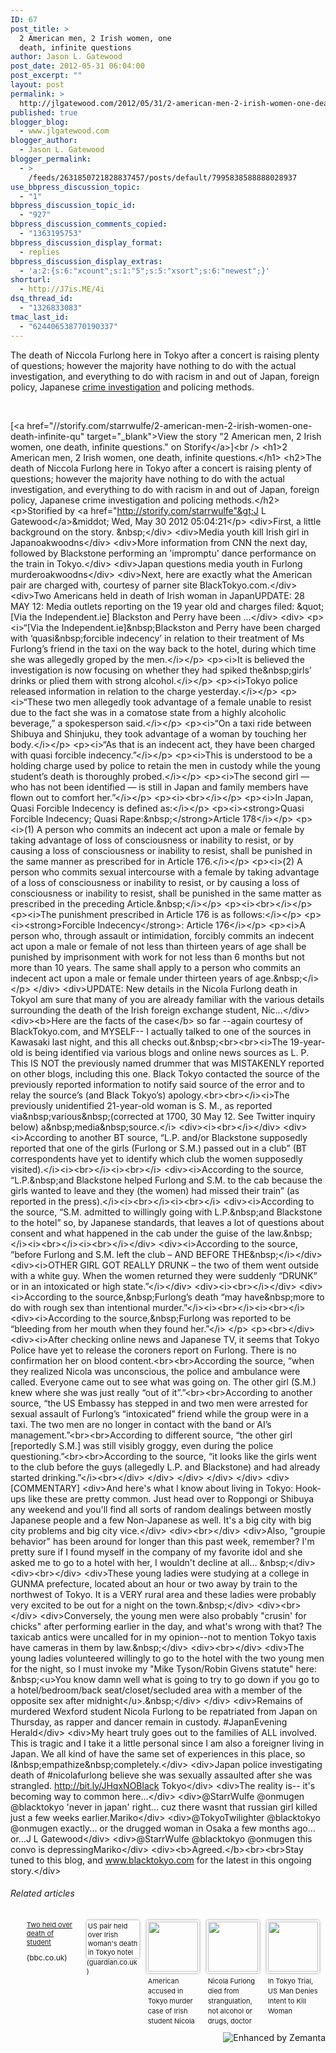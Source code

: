 ```yaml
---
ID: 67
post_title: >
  2 American men, 2 Irish women, one
  death, infinite questions
author: Jason L. Gatewood
post_date: 2012-05-31 06:04:00
post_excerpt: ""
layout: post
permalink: >
  http://jlgatewood.com/2012/05/31/2-american-men-2-irish-women-one-death-infinite-questions/
published: true
blogger_blog:
  - www.jlgatewood.com
blogger_author:
  - Jason L. Gatewood
blogger_permalink:
  - >
    /feeds/2631850721828837457/posts/default/7995838588888028937
use_bbpress_discussion_topic:
  - "1"
bbpress_discussion_topic_id:
  - "927"
bbpress_discussion_comments_copied:
  - "1363195753"
bbpress_discussion_display_format:
  - replies
bbpress_discussion_display_extras:
  - 'a:2:{s:6:"xcount";s:1:"5";s:5:"xsort";s:6:"newest";}'
shorturl:
  - http://J7is.ME/4i
dsq_thread_id:
  - "1326833083"
tmac_last_id:
  - "624406538770190337"
---
```

The death of Niccola Furlong here in Tokyo after a concert is raising plenty of questions; however the majority have nothing to do with the actual investigation, and everything to do with racism in and out of Japan, foreign policy, Japanese <a class="zem_slink" title="Forensic science" href="http://en.wikipedia.org/wiki/Forensic_science" rel="wikipedia" target="_blank">crime investigation</a> and policing methods.

&nbsp;

<script type="text/javascript" src="//storify.com/starrwulfe/2-american-men-2-irish-women-one-death-infinite-qu.js?header=false&amp;border=false"></script>

<noscript>[&lt;a href="//storify.com/starrwulfe/2-american-men-2-irish-women-one-death-infinite-qu" target="_blank"&gt;View the story "2 American men, 2 Irish women, one death, infinite questions." on Storify&lt;/a&gt;]&lt;br /&gt; &lt;h1&gt;2 American men, 2 Irish women, one death, infinite questions.&lt;/h1&gt; &lt;h2&gt;The death of Niccola Furlong here in Tokyo after a concert is raising plenty of questions; however the majority have nothing to do with the actual investigation, and everything to do with racism in and out of Japan, foreign policy, Japanese crime investigation and policing methods.&lt;/h2&gt; &lt;p&gt;Storified by &lt;a href="http://storify.com/starrwulfe"&gt;J L Gatewood&lt;/a&gt;&amp;middot; Wed, May 30 2012 05:04:21&lt;/p&gt; &lt;div&gt;First, a little background on the story. &amp;nbsp;&lt;/div&gt; &lt;div&gt;Media youth kill Irish girl in Japanoakwoodns&lt;/div&gt; &lt;div&gt;More information from CNN the next day, followed by Blackstone performing an 'impromptu' dance performance on the train in Tokyo.&lt;/div&gt; &lt;div&gt;Japan questions media youth in Furlong murderoakwoodns&lt;/div&gt; &lt;div&gt;Next, here are exactly what the American pair are charged with, courtesy of parner site BlackTokyo.com.&lt;/div&gt; &lt;div&gt;Two Americans held in death of Irish woman in JapanUPDATE: 28 MAY 12: Media outlets reporting on the 19 year old and charges filed: &amp;quot;[Via the Independent.ie] Blackston and Perry have been ...&lt;/div&gt; &lt;div&gt; &lt;p&gt;&lt;i&gt;“[Via the Independent.ie]&amp;nbsp;Blackston and Perry have been charged with ‘quasi&amp;nbsp;forcible indecency’ in relation to their treatment of Ms Furlong’s friend in the taxi on the way back to the hotel, during which time she was allegedly groped by the men.&lt;/i&gt;&lt;/p&gt; &lt;p&gt;&lt;i&gt;It is believed the investigation is now focusing on whether they had spiked the&amp;nbsp;girls’ drinks or plied them with strong alcohol.&lt;/i&gt;&lt;/p&gt; &lt;p&gt;&lt;i&gt;Tokyo police released information in relation to the charge yesterday.&lt;/i&gt;&lt;/p&gt; &lt;p&gt;&lt;i&gt;“These two men allegedly took advantage of a female unable to resist due to the fact she was in a comatose state from a highly alcoholic beverage,” a spokesperson said.&lt;/i&gt;&lt;/p&gt; &lt;p&gt;&lt;i&gt;“On a taxi ride between Shibuya and Shinjuku, they took advantage of a woman by touching her body.&lt;/i&gt;&lt;/p&gt; &lt;p&gt;&lt;i&gt;“As that is an indecent act, they have been charged with quasi forcible indecency.”&lt;/i&gt;&lt;/p&gt; &lt;p&gt;&lt;i&gt;This is understood to be a holding charge used by police to retain the men in custody while the young student’s death is thoroughly probed.&lt;/i&gt;&lt;/p&gt; &lt;p&gt;&lt;i&gt;The second girl — who has not been identified — is still in Japan and family members have flown out to comfort her.”&lt;/i&gt;&lt;/p&gt; &lt;p&gt;&lt;i&gt;&lt;br&gt;&lt;/i&gt;&lt;/p&gt; &lt;p&gt;&lt;i&gt;In Japan, Quasi Forcible Indecency is defined as:&lt;/i&gt;&lt;/p&gt; &lt;p&gt;&lt;i&gt;&lt;strong&gt;Quasi Forcible Indecency; Quasi Rape:&amp;nbsp;&lt;/strong&gt;Article 178&lt;/i&gt;&lt;/p&gt; &lt;p&gt;&lt;i&gt;(1) A person who commits an indecent act upon a male or female by taking advantage of loss of consciousness or inability to resist, or by causing a loss of consciousness or inability to resist, shall be punished in the same manner as prescribed for in Article 176.&lt;/i&gt;&lt;/p&gt; &lt;p&gt;&lt;i&gt;(2) A person who commits sexual intercourse with a female by taking advantage of a loss of consciousness or inability to resist, or by causing a loss of consciousness or inability to resist, shall be punished in the same matter as prescribed in the preceding Article.&amp;nbsp;&lt;/i&gt;&lt;/p&gt; &lt;p&gt;&lt;i&gt;&lt;br&gt;&lt;/i&gt;&lt;/p&gt; &lt;p&gt;&lt;i&gt;The punishment prescribed in Article 176 is as follows:&lt;/i&gt;&lt;/p&gt; &lt;p&gt;&lt;i&gt;&lt;strong&gt;Forcible Indecency&lt;/strong&gt;: Article 176&lt;/i&gt;&lt;/p&gt; &lt;p&gt;&lt;i&gt;A person who, through assault or intimidation, forcibly commits an indecent act upon a male or female of not less than thirteen years of age shall be punished by imprisonment with work for not less than 6 months but not more than 10 years. The same shall apply to a person who commits an indecent act upon a male or female under thirteen years of age.&amp;nbsp;&lt;/i&gt;&lt;/p&gt; &lt;/div&gt; &lt;div&gt;UPDATE: New details in the Nicola Furlong death in TokyoI am sure that many of you are already familiar with the various details surrounding the death of the Irish foreign exchange student, Nic...&lt;/div&gt; &lt;div&gt;&lt;b&gt;Here are the facts of the case&lt;/b&gt; so far --again courtesy of BlackTokyo.com, and MYSELF-- I actually talked to one of the sources in Kawasaki last night, and this all checks out.&amp;nbsp;&lt;br&gt;&lt;br&gt;&lt;i&gt;The 19-year-old is being identified via various blogs and online news sources as L. P. This IS NOT the previously named drummer that was MISTAKENLY reported on other blogs, including this one. Black Tokyo contacted the source of the previously reported information to notify said source of the error and to relay the source’s (and Black Tokyo’s) apology.&lt;br&gt;&lt;br&gt;&lt;/i&gt;&lt;i&gt;The previously unidentified 21-year-old woman is S. M., as reported via&amp;nbsp;various&amp;nbsp;(corrected at 1700, 30 May 12. See Twitter inquiry below) a&amp;nbsp;media&amp;nbsp;source.&lt;/i&gt; &lt;div&gt;&lt;i&gt;&lt;br&gt;&lt;/i&gt;&lt;/div&gt; &lt;div&gt;&lt;i&gt;According to another BT source, “L.P. and/or Blackstone supposedly reported that one of the girls (Furlong or S.M.) passed out in a club” (BT correspondents have yet to identify which club the women supposedly visited).&lt;/i&gt;&lt;i&gt;&lt;br&gt;&lt;/i&gt;&lt;i&gt;&lt;br&gt;&lt;/i&gt; &lt;div&gt;&lt;i&gt;According to the source, “L.P.&amp;nbsp;and Blackstone helped Furlong and S.M. to the cab because the girls wanted to leave and they (the women) had missed their train” (as reported in the press).&lt;/i&gt;&lt;i&gt;&lt;br&gt;&lt;/i&gt;&lt;i&gt;&lt;br&gt;&lt;/i&gt; &lt;div&gt;&lt;i&gt;According to the source, “S.M. admitted to willingly going with L.P.&amp;nbsp;and Blackstone to the hotel” so, by Japanese standards, that leaves a lot of questions about consent and what happened in the cab under the guise of the law.&amp;nbsp;&lt;/i&gt;&lt;i&gt;&lt;br&gt;&lt;/i&gt;&lt;i&gt;&lt;br&gt;&lt;/i&gt;&lt;/div&gt; &lt;div&gt;&lt;i&gt;According to the source, “before Furlong and S.M. left the club – AND BEFORE THE&amp;nbsp;&lt;/i&gt;&lt;/div&gt; &lt;div&gt;&lt;i&gt;OTHER GIRL GOT REALLY DRUNK – the two of them went outside with a white guy. When the women returned they were suddenly “DRUNK” or in an intoxicated or high state.”&lt;/i&gt;&lt;/div&gt; &lt;div&gt;&lt;i&gt;&lt;br&gt;&lt;/i&gt;&lt;/div&gt; &lt;div&gt;&lt;i&gt;According to the source,&amp;nbsp;Furlong’s death “may have&amp;nbsp;more to do with rough sex than intentional murder.”&lt;/i&gt;&lt;i&gt;&lt;br&gt;&lt;/i&gt;&lt;i&gt;&lt;br&gt;&lt;/i&gt; &lt;div&gt;&lt;i&gt;According to the source,&amp;nbsp;Furlong was reported to be “bleeding from her mouth when they found her.”&lt;/i&gt; &lt;/p&gt; &lt;p&gt;&lt;br&gt;&lt;/div&gt; &lt;div&gt;&lt;i&gt;After checking online news and Japanese TV, it seems that Tokyo Police have yet to release the coroners report on Furlong. There is no confirmation her on blood content.&lt;br&gt;&lt;br&gt;According the source, “when they realized Nicola was unconscious, the police and ambulance were called. Everyone came out to see what was going on. The other girl (S.M.) knew where she was just really “out of it”.”&lt;br&gt;&lt;br&gt;According to another source, “the US Embassy has stepped in and two men were arrested for sexual assault of Furlong’s “intoxicated” friend while the group were in a taxi. The two men are no longer in contact with the band or AI’s management.”&lt;br&gt;&lt;br&gt;According to different source, “the other girl [reportedly S.M.] was still visibly groggy, even during the police questioning.”&lt;br&gt;&lt;br&gt;According to the source, “it looks like the girls went to the club before the guys (allegedly L.P. and Blackstone) and had already started drinking.”&lt;/i&gt;&lt;br&gt;&lt;/div&gt; &lt;/div&gt; &lt;/div&gt; &lt;/div&gt; &lt;/div&gt; &lt;div&gt;[COMMENTARY] &lt;div&gt;And here's what I know about living in Tokyo: Hook-ups like these are pretty common. Just head over to Roppongi or Shibuya any weekend and you'll find all sorts of random dealings between mostly Japanese people and a few Non-Japanese as well. It's a big city with big city problems and big city vice.&lt;/div&gt; &lt;div&gt;&lt;br&gt;&lt;/div&gt; &lt;div&gt;Also, "groupie behavior" has been around for longer than this past week, remember? I'm pretty sure if I found myself in the company of my favorite idol and she asked me to go to a hotel with her, I wouldn't decline at all... &amp;nbsp;&lt;/div&gt; &lt;div&gt;&lt;br&gt;&lt;/div&gt; &lt;div&gt;These young ladies were studying at a college in GUNMA prefecture, located about an hour or two away by train to the northwest of Tokyo. It is a VERY rural area and these ladies were probably very excited to be out for a night on the town.&amp;nbsp;&lt;/div&gt; &lt;div&gt;&lt;br&gt;&lt;/div&gt; &lt;div&gt;Conversely, the young men were also probably "crusin' for chicks" after performing earlier in the day, and what's wrong with that? The taxicab antics were uncalled for in my opinion--not to mention Tokyo taxis have cameras in them by law.&amp;nbsp;&lt;/div&gt; &lt;div&gt;&lt;br&gt;&lt;/div&gt; &lt;div&gt;The young ladies volunteered willingly to go to the hotel with the two young men for the night, so I must invoke my "Mike Tyson/Robin Givens statute" here: &amp;nbsp;&lt;u&gt;You know damn well what is going to try to go down if you go to a hotel/bedroom/back seat/closet/secluded area with a member of the opposite sex after midnight&lt;/u&gt;.&amp;nbsp;&lt;/div&gt; &lt;/div&gt; &lt;div&gt;Remains of murdered Wexford student Nicola Furlong to be repatriated from Japan on Thursday, as rapper and dancer remain in custody. #JapanEvening Herald&lt;/div&gt; &lt;div&gt;My heart truly goes out to the families of ALL involved. This is tragic and I take it a little personal since I am also a foreigner living in Japan. We all kind of have the same set of experiences in this place, so I&amp;nbsp;empathize&amp;nbsp;completely.&lt;/div&gt; &lt;div&gt;Japan police investigating death of #nicolafurlong believe she was sexually assaulted after she was strangled. http://bit.ly/JHqxNOBlack Tokyo&lt;/div&gt; &lt;div&gt;The reality is-- it's becoming way to common here...&lt;/div&gt; &lt;div&gt;@StarrWulfe @onmugen @blacktokyo 'never in japan' right... cuz there wasnt that russian girl killed just a few weeks earlier.Mariko&lt;/div&gt; &lt;div&gt;@TokyoTwilighter @blacktokyo @onmugen exactly... or the drugged woman in Osaka a few months ago... or...J L Gatewood&lt;/div&gt; &lt;div&gt;@StarrWulfe @blacktokyo @onmugen this convo is depressingMariko&lt;/div&gt; &lt;div&gt;&lt;b&gt;Agreed.&lt;/b&gt;&lt;br&gt;&lt;br&gt;Stay tuned to this blog, and www.blacktokyo.com for the latest in this ongoing story.&lt;/div&gt;</noscript>
<h6 style="font-size: 1em;">Related articles</h6>
<ul style="margin-left: 0;">
	<li class="zemanta-article-ul-li-image zemanta-article-ul-li" style="padding: 0; background: none; list-style: none; display: block; float: left; vertical-align: top; text-align: left; width: 84px; font-size: 11px; margin: 2px 10px 10px 2px;"><a style="display: block;" href="http://r.zemanta.com/?u=http%3A//www.bbc.co.uk/news/world-asia-pacific-18236914&amp;a=91233703&amp;rid=db9d706f-9a3c-44a1-afa9-79c31c4af21f&amp;e=02e90a6651087d48e703c1829618a5bf" target="_blank">Two held over death of student</a><span style="display: block; font-size: 12px; margin: 10px 0 10px 0;">(bbc.co.uk)</span></li>
	<li class="zemanta-article-ul-li-image zemanta-article-ul-li" style="padding: 0; background: none; list-style: none; display: block; float: left; vertical-align: top; text-align: left; width: 84px; font-size: 11px; margin: 2px 10px 10px 2px;"><a style="box-shadow: 0px 0px 4px #999; padding: 2px; display: block; border-radius: 2px; text-decoration: none;" href="http://www.guardian.co.uk/world/2012/may/28/nicola-furlong-tokyo-hotel-death" target="_blank">US pair held over Irish woman's death in Tokyo hotel</a> (guardian.co.uk)</li>
	<li class="zemanta-article-ul-li-image zemanta-article-ul-li" style="padding: 0; background: none; list-style: none; display: block; float: left; vertical-align: top; text-align: left; width: 84px; font-size: 11px; margin: 2px 10px 10px 2px;"><a style="box-shadow: 0px 0px 4px #999; padding: 2px; display: block; border-radius: 2px; text-decoration: none;" href="http://www.irishcentral.com/news/-American-accused-in-Tokyo-murder-case-of-Irish-student-Nicola-Furlong-did-not-kill-her-195243291.html" target="_blank"><img style="padding: 0; margin: 0; border: 0; display: block; width: 80px; max-width: 100%;" src="http://jlgatewood.com.previewdns.com/wp-content/uploads/2013/03/149929593_80_80.jpg" alt="" /></a><a style="display: block; overflow: hidden; text-decoration: none; line-height: 12pt; height: 80px; padding: 5px 2px 0 2px;" href="http://www.irishcentral.com/news/-American-accused-in-Tokyo-murder-case-of-Irish-student-Nicola-Furlong-did-not-kill-her-195243291.html" target="_blank">American accused in Tokyo murder case of Irish student Nicola Furlong 'did not kill her'</a></li>
	<li class="zemanta-article-ul-li-image zemanta-article-ul-li" style="padding: 0; background: none; list-style: none; display: block; float: left; vertical-align: top; text-align: left; width: 84px; font-size: 11px; margin: 2px 10px 10px 2px;"><a style="box-shadow: 0px 0px 4px #999; padding: 2px; display: block; border-radius: 2px; text-decoration: none;" href="http://japandailypress.com/nicola-furlong-died-from-strangulation-not-alcohol-or-drugs-doctor-tells-tokyo-court-0624612" target="_blank"><img style="padding: 0; margin: 0; border: 0; display: block; width: 80px; max-width: 100%;" src="http://jlgatewood.com.previewdns.com/wp-content/uploads/2013/03/noimg_59_80_80.jpg" alt="" /></a><a style="display: block; overflow: hidden; text-decoration: none; line-height: 12pt; height: 80px; padding: 5px 2px 0 2px;" href="http://japandailypress.com/nicola-furlong-died-from-strangulation-not-alcohol-or-drugs-doctor-tells-tokyo-court-0624612" target="_blank">Nicola Furlong died from strangulation, not alcohol or drugs, doctor tells Tokyo court</a></li>
	<li class="zemanta-article-ul-li-image zemanta-article-ul-li" style="padding: 0; background: none; list-style: none; display: block; float: left; vertical-align: top; text-align: left; width: 84px; font-size: 11px; margin: 2px 10px 10px 2px;"><a style="box-shadow: 0px 0px 4px #999; padding: 2px; display: block; border-radius: 2px; text-decoration: none;" href="http://r.zemanta.com/?u=http%3A//abcnews.go.com/International/wireStory/tokyo-trial-us-man-denies-intent-kill-woman-18645176&amp;a=149580553&amp;rid=db9d706f-9a3c-44a1-afa9-79c31c4af21f&amp;e=e3819b0a2cb3ae80e11f7e18a9ed4701" target="_blank"><img style="padding: 0; margin: 0; border: 0; display: block; width: 80px; max-width: 100%;" src="http://jlgatewood.com.previewdns.com/wp-content/uploads/2013/03/149580553_80_80.jpg" alt="" /></a><a style="display: block; overflow: hidden; text-decoration: none; line-height: 12pt; height: 80px; padding: 5px 2px 0 2px;" href="http://r.zemanta.com/?u=http%3A//abcnews.go.com/International/wireStory/tokyo-trial-us-man-denies-intent-kill-woman-18645176&amp;a=149580553&amp;rid=db9d706f-9a3c-44a1-afa9-79c31c4af21f&amp;e=e3819b0a2cb3ae80e11f7e18a9ed4701" target="_blank">In Tokyo Trial, US Man Denies Intent to Kill Woman</a></li>
</ul>
<div class="zemanta-pixie" style="margin-top: 10px; height: 15px;"><a class="zemanta-pixie-a" title="Enhanced by Zemanta" href="http://www.zemanta.com/?px"><img class="zemanta-pixie-img" style="border: none; float: right;" src="http://img.zemanta.com/zemified_h.png?x-id=db9d706f-9a3c-44a1-afa9-79c31c4af21f" alt="Enhanced by Zemanta" /></a></div>